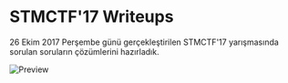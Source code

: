 # STMCTF'17 Writeups
26 Ekim 2017 Perşembe günü gerçekleştirilen STMCTF'17 yarışmasında sorulan soruların çözümlerini hazırladık.  

![Preview](https://github.com/stmctf/stmctf17/blob/master/stmctf01.jpg)

